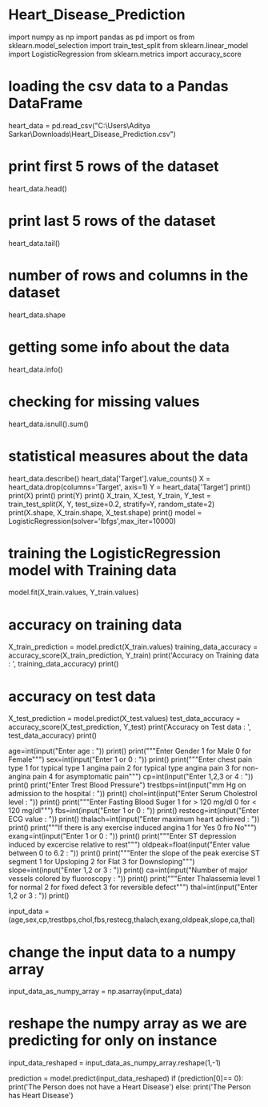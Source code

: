# Heart_Disease_Prediction
import numpy as np
import pandas as pd
import os
from sklearn.model_selection import train_test_split
from sklearn.linear_model import LogisticRegression
from sklearn.metrics import accuracy_score
# loading the csv data to a Pandas DataFrame
heart_data = pd.read_csv("C:\\Users\\Aditya Sarkar\\Downloads\\Heart_Disease_Prediction.csv")
# print first 5 rows of the dataset
heart_data.head()
# print last 5 rows of the dataset
heart_data.tail()
# number of rows and columns in the dataset
heart_data.shape
# getting some info about the data
heart_data.info()
# checking for missing values
heart_data.isnull().sum()
# statistical measures about the data
heart_data.describe()
heart_data['Target'].value_counts()
X = heart_data.drop(columns='Target', axis=1)
Y = heart_data['Target']
print()
print(X)
print()
print(Y)
print()
X_train, X_test, Y_train, Y_test = train_test_split(X, Y, test_size=0.2, stratify=Y, random_state=2)
print(X.shape, X_train.shape, X_test.shape)
print()
model = LogisticRegression(solver='lbfgs',max_iter=10000)
# training the LogisticRegression model with Training data
model.fit(X_train.values, Y_train.values)
# accuracy on training data
X_train_prediction = model.predict(X_train.values)
training_data_accuracy = accuracy_score(X_train_prediction, Y_train)
print('Accuracy on Training data : ', training_data_accuracy)
print()
# accuracy on test data
X_test_prediction = model.predict(X_test.values)
test_data_accuracy = accuracy_score(X_test_prediction, Y_test)
print('Accuracy on Test data : ', test_data_accuracy)
print()

age=int(input("Enter age : "))
print()
print("""Enter Gender
1 for Male
0 for Female""")
sex=int(input("Enter 1 or 0 : "))
print()
print("""Enter chest pain type
1 for typical type 1 angina pain
2 for typical type angina pain
3 for non-angina pain
4 for asymptomatic pain""")
cp=int(input("Enter 1,2,3 or 4 : "))
print()
print("Enter Trest Blood Pressure")
trestbps=int(input("mm Hg on admission to the hospital : "))
print()
chol=int(input("Enter Serum Cholestrol level : "))
print()
print("""Enter Fasting Blood Suger
1 for > 120 mg/dl
0 for < 120 mg/dl""")
fbs=int(input("Enter 1 or 0 : "))
print()
restecg=int(input("Enter ECG value : "))
print()
thalach=int(input("Enter maximum heart achieved : "))
print()
print("""If there is any exercise induced angina
1 for Yes
0 fro No""")
exang=int(input("Enter 1 or 0 : "))
print()
print("""Enter ST depression induced by excercise relative to rest""")
oldpeak=float(input("Enter value between 0 to 6.2 : "))
print()
print("""Enter the slope of the peak exercise ST segment
1 for Upsloping
2 for Flat
3 for Downsloping""")
slope=int(input("Enter 1,2 or 3 : "))
print()
ca=int(input("Number of major vessels colored by fluoroscopy : "))
print()
print("""Enter Thalassemia level
1 for normal
2 for fixed defect
3 for reversible defect""")
thal=int(input("Enter 1,2 or 3 : "))
print()

input_data = (age,sex,cp,trestbps,chol,fbs,restecg,thalach,exang,oldpeak,slope,ca,thal)

# change the input data to a numpy array
input_data_as_numpy_array = np.asarray(input_data)

# reshape the numpy array as we are predicting for only on instance
input_data_reshaped = input_data_as_numpy_array.reshape(1,-1)

prediction = model.predict(input_data_reshaped)
if (prediction[0]== 0):
  print('The Person does not have a Heart Disease')
else:
  print('The Person has Heart Disease')

